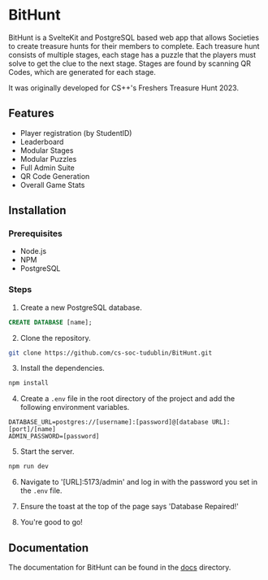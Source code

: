# BitHunt

BitHunt is a SvelteKit and PostgreSQL based web app that allows Societies to create treasure hunts for their members to complete.
Each treasure hunt consists of multiple stages, each stage has a puzzle that the players must solve to get the clue to the next stage.
Stages are found by scanning QR Codes, which are generated for each stage.

It was originally developed for CS++'s Freshers Treasure Hunt 2023.

## Features

- Player registration (by StudentID)
- Leaderboard
- Modular Stages
- Modular Puzzles
- Full Admin Suite
- QR Code Generation
- Overall Game Stats

## Installation

### Prerequisites

- Node.js
- NPM
- PostgreSQL

### Steps

1. Create a new PostgreSQL database.

```sql
CREATE DATABASE [name];
```

2. Clone the repository.

```bash
git clone https://github.com/cs-soc-tudublin/BitHunt.git
```

3. Install the dependencies.

```bash
npm install
```

4. Create a `.env` file in the root directory of the project and add the following environment variables.

```env
DATABASE_URL=postgres://[username]:[password]@[database URL]:[port]/[name]
ADMIN_PASSWORD=[password]
```

5. Start the server.

```bash
npm run dev
```

6. Navigate to '[URL]:5173/admin' and log in with the password you set in the `.env` file.

7. Ensure the toast at the top of the page says 'Database Repaired!'

8. You're good to go!

## Documentation

The documentation for BitHunt can be found in the [docs]('docs') directory.
